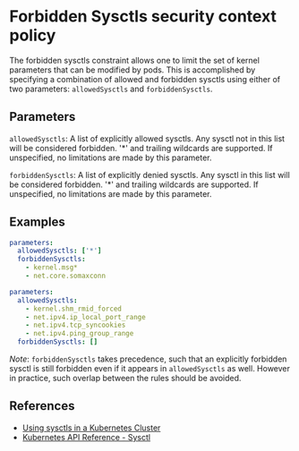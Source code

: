 # Forbidden Sysctls security context policy

The forbidden sysctls constraint allows one to limit the set of kernel parameters that can be modified by pods. This is accomplished by specifying a combination of allowed and forbidden sysctls using either of two parameters: `allowedSysctls` and `forbiddenSysctls`.

## Parameters

`allowedSysctls`: A list of explicitly allowed sysctls. Any sysctl not in this list will be considered forbidden. '*' and trailing wildcards are supported. If unspecified, no limitations are made by this parameter.

`forbiddenSysctls`: A list of explicitly denied sysctls. Any sysctl in this list will be considered forbidden. '*' and trailing wildcards are supported. If unspecified, no limitations are made by this parameter.

## Examples

```yaml
parameters:
  allowedSysctls: ['*']
  forbiddenSysctls:
    - kernel.msg*
    - net.core.somaxconn
```

```yaml
parameters:
  allowedSysctls:
    - kernel.shm_rmid_forced
    - net.ipv4.ip_local_port_range
    - net.ipv4.tcp_syncookies
    - net.ipv4.ping_group_range
  forbiddenSysctls: []
```

*Note*: `forbiddenSysctls` takes precedence, such that an explicitly forbidden sysctl is still forbidden even if it appears in `allowedSysctls` as well. However in practice, such overlap between the rules should be avoided.

## References

* [Using sysctls in a Kubernetes Cluster](https://kubernetes.io/docs/tasks/administer-cluster/sysctl-cluster/)
* [Kubernetes API Reference - Sysctl](https://kubernetes.io/docs/reference/generated/kubernetes-api/v1.19/#sysctl-v1-core)